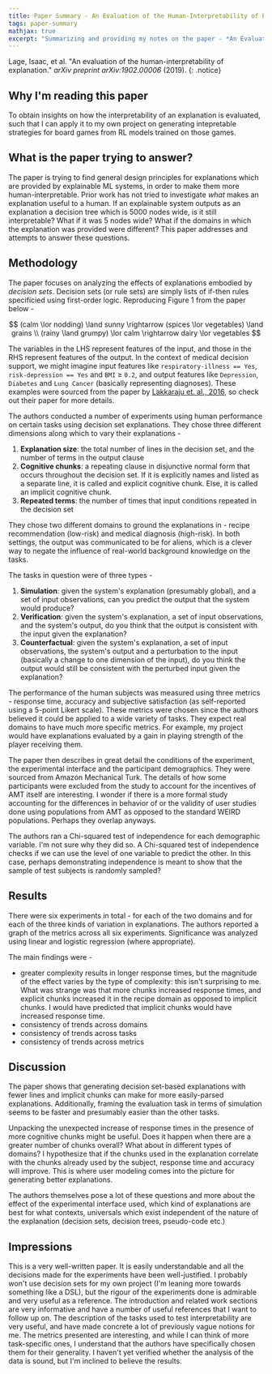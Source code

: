 ```yaml
---
title: Paper Summary - An Evaluation of the Human-Interpretability of Explanation by Lage et. al.
tags: paper-summary
mathjax: true
excerpt: "Summarizing and providing my notes on the paper - *An Evaluation of the Human-Interpretability of Explanation* by Lage et. al."
---
```


Lage, Isaac, et al. "An evaluation of the human-interpretability of explanation." *arXiv preprint arXiv:1902.00006* (2019). [<i class="far fa-file-pdf"></i>](https://arxiv.org/pdf/1902.00006.pdf)
{: .notice}

## Why I'm reading this paper

To obtain insights on how the interpretability of an explanation is evaluated, such that I can apply it to my own project on generating intepretable strategies for board games from RL models trained on those games.

## What is the paper trying to answer?

The paper is trying to find general design principles for explanations which are provided by explainable ML systems, in order to make them more human-interpretable. Prior work has not tried to investigate *what* makes an explanation useful to a human. If an explainable system outputs as an explanation a decision tree which is 5000 nodes wide, is it still interpretable? What if it was 5 nodes wide? What if the domains in which the explanation was provided were different? This paper addresses and attempts to answer these questions.

## Methodology

The paper focuses on analyzing the effects of explanations embodied by *decision sets*. Decision sets (or rule sets) are simply lists of if-then rules specificied using first-order logic. Reproducing Figure 1 from the paper below -

$$
(calm \lor nodding) \land sunny \rightarrow (spices \lor vegetables) \land grains \\
(rainy \land grumpy) \lor calm \rightarrow dairy \lor vegetables
$$

The variables in the LHS represent features of the input, and those in the RHS represent features of the output. In the context of medical decision support, we might imagine input features like `respiratory-illness == Yes`, `risk-depression == Yes` and `BMI` $\geq$ `0.2`, and output features like `Depression`, `Diabetes` and `Lung Cancer` (basically representing diagnoses). These examples were sourced from the paper by [Lakkaraju et. al., 2016](https://www-cs-faculty.stanford.edu/people/jure/pubs/interpretable-kdd16.pdf), so check out their paper for more details.

The authors conducted a number of experiments using human performance on certain tasks using decision set explanations. They chose three different dimensions along which to vary their explanations -

1. **Explanation size**: the total number of lines in the decision set, and the number of terms in the output clause
2. **Cognitive chunks**: a repeating clause in disjunctive normal form that occurs throughout the decision set. If it is explicitly names and listed as a separate line, it is called and explicit cognitive chunk. Else, it is called an implicit cognitive chunk.
3. **Repeated terms**: the number of times that input conditions repeated in the decision set

They chose two different domains to ground the explanations in - recipe recommendation (low-risk) and medical diagnosis (high-risk). In both settings, the output was communicated to be for aliens, which is a clever way to negate the influence of real-world background knowledge on the tasks.

The tasks in question were of three types -

1. **Simulation**: given the system's explanation (presumably global), and a set of input observations, can you predict the output that the system would produce?
2. **Verification**: given the system's explanation, a set of input observations, and the system's output, do you think that the output is consistent with the input given the explanation?
3. **Counterfactual**: given the system's explanation, a set of input observations, the system's output and a perturbation to the input (basically a change to one dimension of the input), do you think the output would still be consistent with the perturbed input given the explanation?

The performance of the human subjects was measured using three metrics - response time, accuracy and subjective satisfaction (as self-reported using a 5-point Likert scale). These metrics were chosen since the authors believed it could be applied to a wide variety of tasks. They expect real domains to have much more specific metrics. For example, my project would have explanations evaluated by a gain in playing strength of the player receiving them.

The paper then describes in great detail the conditions of the experiment, the experimental interface and the participant demographics. They were sourced from Amazon Mechanical Turk. The details of how some participants were excluded from the study to account for the incentives of AMT itself are interesting. I wonder if there is a more formal study accounting for the differences in behavior of or the validity of user studies done using populations from AMT as opposed to the standard WEIRD populations. Perhaps they overlap anyways.

The authors ran a Chi-squared test of independence for each demographic variable. I'm not sure why they did so. A Chi-squared test of independence checks if we can use the level of one variable to predict the other. In this case, perhaps demonstrating independence is meant to show that the sample of test subjects is randomly sampled?

## Results

There were six experiments in total - for each of the two domains and for each of the three kinds of variation in explanations. The authors reported a graph of the metrics across all six experiments. Significance was analyzed using linear and logistic regression (where appropriate).

The main findings were -

* greater complexity results in longer response times, but the magnitude of the effect varies by the type of complexity: this isn't surprising to me. What was strange was that more chunks increased response times, and explicit chunks increased it in the recipe domain as opposed to implicit chunks. I would have predicted that implicit chunks would have increased response time.
* consistency of trends across domains
* consistency of trends across tasks
* consistency of trends across metrics

## Discussion

The paper shows that generating decision set-based explanations with fewer lines and implicit chunks can make for more easily-parsed explanations. Additionally, framing the evaluation task in terms of simulation seems to be faster and presumably easier than the other tasks.

Unpacking the unexpected increase of response times in the presence of more cognitive chunks might be useful. Does it happen when there are a greater number of chunks overall? What about in different types of domains? I hypothesize that if the chunks used in the explanation correlate with the chunks already used by the subject, response time and accuracy will improve. This is where user modeling comes into the picture for generating better explanations.

The authors themselves pose a lot of these questions and more about the effect of the experimental interface used, which kind of explanations are best for what contexts, universals which exist independent of the nature of the explanation (decision sets, decision trees, pseudo-code etc.)

## Impressions

This is a very well-written paper. It is easily understandable and all the decisions made for the experiments have been well-justified. I probably won't use decision sets for my own project (I'm leaning more towards something like a DSL), but the rigour of the experiments done is admirable and very useful as a reference. The introduction and related work sections are very informative and have a number of useful references that I want to follow up on. The description of the tasks used to test interpretability are very useful, and have made concrete a lot of previously vague notions for me. The metrics presented are interesting, and while I can think of more task-specific ones, I understand that the authors have specifically chosen them for their generality. I haven't yet verified whether the analysis of the data is sound, but I'm inclined to believe the results.
